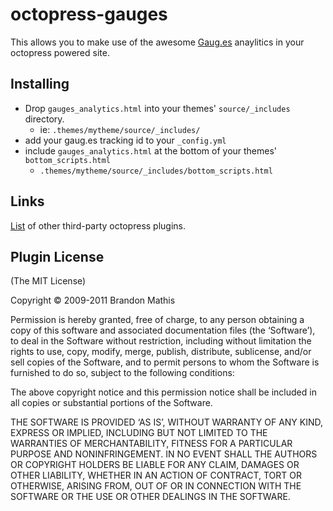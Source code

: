 # octopress-gauges

This allows you to make use of the awesome [Gaug.es](http://gaug.es) anaylitics in your octopress powered site.  

## Installing

* Drop `gauges_analytics.html` into your themes' `source/_includes` directory.  
  * ie: `.themes/mytheme/source/_includes/`   
* add your gaug.es tracking id to your `_config.yml`  
* include `gauges_analytics.html` at the bottom of your themes' `bottom_scripts.html`  
  * `.themes/mytheme/source/_includes/bottom_scripts.html`

## Links

[List](https://github.com/imathis/octopress/wiki/3rd-party-plugins) of other third-party octopress plugins. 

## Plugin License

(The MIT License)

Copyright © 2009-2011 Brandon Mathis

Permission is hereby granted, free of charge, to any person obtaining a copy of this software and associated documentation files (the ‘Software’), to deal in the Software without restriction, including without limitation the rights to use, copy, modify, merge, publish, distribute, sublicense, and/or sell copies of the Software, and to permit persons to whom the Software is furnished to do so, subject to the following conditions:

The above copyright notice and this permission notice shall be included in all copies or substantial portions of the Software.

THE SOFTWARE IS PROVIDED ‘AS IS’, WITHOUT WARRANTY OF ANY KIND, EXPRESS OR IMPLIED, INCLUDING BUT NOT LIMITED TO THE WARRANTIES OF MERCHANTABILITY, FITNESS FOR A PARTICULAR PURPOSE AND NONINFRINGEMENT. IN NO EVENT SHALL THE AUTHORS OR COPYRIGHT HOLDERS BE LIABLE FOR ANY CLAIM, DAMAGES OR OTHER LIABILITY, WHETHER IN AN ACTION OF CONTRACT, TORT OR OTHERWISE, ARISING FROM, OUT OF OR IN CONNECTION WITH THE SOFTWARE OR THE USE OR OTHER DEALINGS IN THE SOFTWARE.
